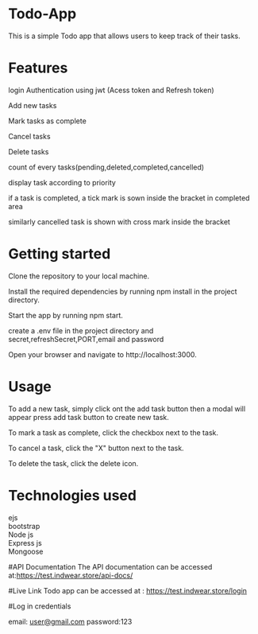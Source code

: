 # Todo-App
This is a simple Todo app that allows users to keep track of their tasks.

# Features

login Authentication using jwt (Acess token and Refresh token)

Add new tasks

Mark tasks as complete

Cancel tasks

Delete tasks

count of every tasks(pending,deleted,completed,cancelled)

display task according to priority

if a task is completed, a tick mark is sown inside the bracket in completed area

similarly cancelled task is shown with cross mark inside the bracket


# Getting started
Clone the repository to your local machine.

Install the required dependencies by running npm install in the project directory.

Start the app by running npm start.

create a .env file in the project directory and secret,refreshSecret,PORT,email and password

Open your browser and navigate to http://localhost:3000.

# Usage
To add a new task, simply click ont the add task button then a modal will appear press add task button to create new task.

To mark a task as complete, click the checkbox next to the task.

To cancel a task, click the "X" button next to the task.

To delete the task, click the delete icon.

# Technologies used
ejs
</br>
bootstrap
</br>
Node js
</br>
Express js
</br>
Mongoose

#API Documentation
The API documentation can be accessed at:https://test.indwear.store/api-docs/


#Live Link
Todo app can be accessed at : https://test.indwear.store/login

#Log in credentials

email: user@gmail.com
password:123


